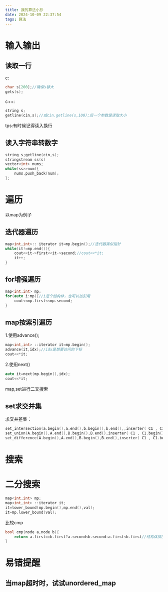 ```yaml
---
title: 我的算法小抄
date: 2024-10-09 22:37:54
tags: 算法
---
```


# 输入输出

## 读取一行

c:

```c
char s[200];//确保s够大
gets(s);
```

c++:

```c++
string s;
getline(cin,s);//或cin.getline(s,100);后一个参数是读取大小
```



tps:有时候记得读入换行

## 读入字符串转数字

```c++
string s;getline(cin,s);
stringstream ss(s)
vector<int> nums;
while(ss>>num){
    nums.push_back(num);
};
```

<!-- more -->

# 遍历

以map为例子

## 迭代器遍历

```c++
map<int,int>:: iterator it=mp.begin();//迭代器类似指针
while(it!=mp.end()){
    cout<<it->first<<it->second;//cout<<*it;
    it++;
}
```

## for增强遍历

```c++
map<int,int> mp;
for(auto i:mp){//i是个结构体，也可以加引用
 	cout<<mp.first<<mp.second;
}
```

## map按索引遍历

1.使用advance();

```c++
map<int,int> ::iterator it=mp.begin();
advance(it,idx);//idx是想要访问的下标
cout<<*it;
```

2.使用next()

```c++
auto it=next(mp.begin(),idx);
cout<<*it;
```

map,set进行二叉搜索

## set求交并集

求交并差集：

```c++
set_intersection(a.begin(),a.end(),b.begin(),b.end(),,inserter( C1 , C1.begin());
set_union(A.begin(),A.end(),B.begin(),B.end(),inserter( C1 , C1.begin() ) );
set_difference(A.begin(),A.end(),B.begin(),B.end(),inserter( C1 , C1.begin() ) );
```

# 搜索

# 二分搜索

```c++
map<int,int> mp;
map<int,int> ::iterator it;
it=lower_bound(mp.begin(),mp.end(),val);
it=mp.lower_bound(val);
```

比较cmp

```c++
bool cmp(node a,node b){
    return a.first==b.first?a.second<b.second:a.first<b.first//结构体排序
}
```

# 易错提醒

## 当map超时时，试试unordered_map

## 
